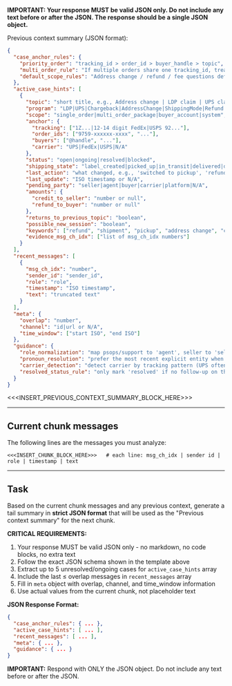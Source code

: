 **IMPORTANT: Your response MUST be valid JSON only. Do not include any text before or after the JSON. The response should be a single JSON object.**

Previous context summary (JSON format):

```json
{
  "case_anchor_rules": {
    "priority_order": "tracking_id > order_id > buyer_handle > topic",
    "multi_order_rule": "If multiple orders share one tracking_id, treat them as ONE 'multi_order_package' case unless topics are clearly separate",
    "default_scope_rules": "Address change / refund / fee questions default to order-level; payout/app issues default to system-level"
  },
  "active_case_hints": [
    {
      "topic": "short title, e.g., Address change | LDP claim | UPS claim | Chargeback | Pickup->Ship toggle | Refund error | Payout retry | App bug | Data export | Fee adjustment",
      "program": "LDP|UPS|Chargeback|AddressChange|ShippingMode|Refund|Cancellation|FeeAdjustment|Payout|AppBug|DataExport|LiveVisibility|TaxExempt|Other",
      "scope": "single_order|multi_order_package|buyer_account|system",
      "anchor": {
        "tracking": ["1Z...|12-14 digit FedEx|USPS 92..."],
        "order_ids": ["9759-xxxxxx-xxxx", "..."],
        "buyers": ["@handle", "..."],
        "carrier": "UPS|FedEx|USPS|N/A"
      },
      "status": "open|ongoing|resolved|blocked",
      "shipping_state": "label_created|picked_up|in_transit|delivered|delayed|lost|N/A",
      "last_action": "what changed, e.g., 'switched to pickup', 'refund issued', 'reimbursed to seller balance', 'address updated'",
      "last_update": "ISO timestamp or N/A",
      "pending_party": "seller|agent|buyer|carrier|platform|N/A",
      "amounts": {
        "credit_to_seller": "number or null",
        "refund_to_buyer": "number or null"
      },
      "returns_to_previous_topic": "boolean",
      "possible_new_session": "boolean", 
      "keywords": ["refund", "shipment", "pickup", "address change", "claim", "chargeback", "fee", "payout", "bug"],
      "evidence_msg_ch_idx": ["list of msg_ch_idx numbers"]
    }
  ],
  "recent_messages": [
    {
      "msg_ch_idx": "number",
      "sender_id": "sender_id", 
      "role": "role",
      "timestamp": "ISO timestamp",
      "text": "truncated text"
    }
  ],
  "meta": {
    "overlap": "number",
    "channel": "id|url or N/A",
    "time_window": ["start ISO", "end ISO"]
  },
  "guidance": {
    "role_normalization": "map psops/support to 'agent', seller to 'seller', customer to 'buyer'",
    "pronoun_resolution": "prefer the most recent explicit entity when resolving pronouns like 'this order'", 
    "carrier_detection": "detect carrier by tracking pattern (UPS often starts with 1Z; USPS often starts with 9; FedEx typically 12–14 digits, no hyphens)",
    "resolved_status_rule": "only mark 'resolved' if no follow-up on the same topic appears afterwards in the recent window; otherwise keep 'ongoing'"
  }
}
```

<<<INSERT_PREVIOUS_CONTEXT_SUMMARY_BLOCK_HERE>>>

---

## Current chunk messages

The following lines are the messages you must analyze:

```
<<<INSERT_CHUNK_BLOCK_HERE>>>   # each line: msg_ch_idx | sender id | role | timestamp | text
```

---

## Task

Based on the current chunk messages and any previous context, generate a tail summary in **strict JSON format** that will be used as the "Previous context summary" for the next chunk.

**CRITICAL REQUIREMENTS:**
1. Your response MUST be valid JSON only - no markdown, no code blocks, no extra text
2. Follow the exact JSON schema shown in the template above
3. Extract up to 5 unresolved/ongoing cases for `active_case_hints` array
4. Include the last ≤ overlap messages in `recent_messages` array  
5. Fill in `meta` object with overlap, channel, and time_window information
6. Use actual values from the current chunk, not placeholder text

**JSON Response Format:**
```json
{
  "case_anchor_rules": { ... },
  "active_case_hints": [ ... ],
  "recent_messages": [ ... ],
  "meta": { ... },
  "guidance": { ... }
}
```

**IMPORTANT:** Respond with ONLY the JSON object. Do not include any text before or after the JSON.